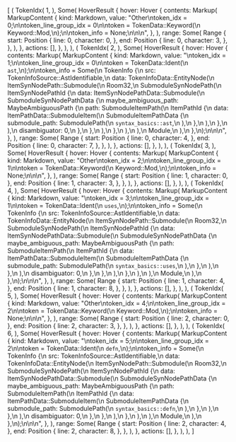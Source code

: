 [
    (
        TokenIdx(
            1,
        ),
        Some(
            HoverResult {
                hover: Hover {
                    contents: Markup(
                        MarkupContent {
                            kind: Markdown,
                            value: "Other\ntoken_idx = 0;\n\ntoken_line_group_idx = 0\n\ntoken = TokenData::Keyword(\n    Keyword::Mod,\n);\n\ntoken_info = None;\n\n\n",
                        },
                    ),
                    range: Some(
                        Range {
                            start: Position {
                                line: 0,
                                character: 0,
                            },
                            end: Position {
                                line: 0,
                                character: 3,
                            },
                        },
                    ),
                },
                actions: [],
            },
        ),
    ),
    (
        TokenIdx(
            2,
        ),
        Some(
            HoverResult {
                hover: Hover {
                    contents: Markup(
                        MarkupContent {
                            kind: Markdown,
                            value: "\ntoken_idx = 1;\n\ntoken_line_group_idx = 0\n\ntoken = TokenData::Ident(\n    `ast`,\n);\n\ntoken_info = Some(\n    TokenInfo {\n        src: TokenInfoSource::AstIdentifiable,\n        data: TokenInfoData::EntityNode(\n            ItemSynNodePath::Submodule(\n                Room32,\n                SubmoduleSynNodePath(\n                    ItemSynNodePathId {\n                        data: ItemSynNodePathData::Submodule(\n                            SubmoduleSynNodePathData {\n                                maybe_ambiguous_path: MaybeAmbiguousPath {\n                                    path: SubmoduleItemPath(\n                                        ItemPathId {\n                                            data: ItemPathData::SubmoduleItem(\n                                                SubmoduleItemPathData {\n                                                    submodule_path: SubmodulePath(\n                                                        `syntax_basics::ast`,\n                                                    ),\n                                                },\n                                            ),\n                                        },\n                                    ),\n                                    disambiguator: 0,\n                                },\n                            },\n                        ),\n                    },\n                ),\n            ),\n            Module,\n        ),\n    },\n);\n\n\n",
                        },
                    ),
                    range: Some(
                        Range {
                            start: Position {
                                line: 0,
                                character: 4,
                            },
                            end: Position {
                                line: 0,
                                character: 7,
                            },
                        },
                    ),
                },
                actions: [],
            },
        ),
    ),
    (
        TokenIdx(
            3,
        ),
        Some(
            HoverResult {
                hover: Hover {
                    contents: Markup(
                        MarkupContent {
                            kind: Markdown,
                            value: "Other\ntoken_idx = 2;\n\ntoken_line_group_idx = 1\n\ntoken = TokenData::Keyword(\n    Keyword::Mod,\n);\n\ntoken_info = None;\n\n\n",
                        },
                    ),
                    range: Some(
                        Range {
                            start: Position {
                                line: 1,
                                character: 0,
                            },
                            end: Position {
                                line: 1,
                                character: 3,
                            },
                        },
                    ),
                },
                actions: [],
            },
        ),
    ),
    (
        TokenIdx(
            4,
        ),
        Some(
            HoverResult {
                hover: Hover {
                    contents: Markup(
                        MarkupContent {
                            kind: Markdown,
                            value: "\ntoken_idx = 3;\n\ntoken_line_group_idx = 1\n\ntoken = TokenData::Ident(\n    `uses`,\n);\n\ntoken_info = Some(\n    TokenInfo {\n        src: TokenInfoSource::AstIdentifiable,\n        data: TokenInfoData::EntityNode(\n            ItemSynNodePath::Submodule(\n                Room32,\n                SubmoduleSynNodePath(\n                    ItemSynNodePathId {\n                        data: ItemSynNodePathData::Submodule(\n                            SubmoduleSynNodePathData {\n                                maybe_ambiguous_path: MaybeAmbiguousPath {\n                                    path: SubmoduleItemPath(\n                                        ItemPathId {\n                                            data: ItemPathData::SubmoduleItem(\n                                                SubmoduleItemPathData {\n                                                    submodule_path: SubmodulePath(\n                                                        `syntax_basics::uses`,\n                                                    ),\n                                                },\n                                            ),\n                                        },\n                                    ),\n                                    disambiguator: 0,\n                                },\n                            },\n                        ),\n                    },\n                ),\n            ),\n            Module,\n        ),\n    },\n);\n\n\n",
                        },
                    ),
                    range: Some(
                        Range {
                            start: Position {
                                line: 1,
                                character: 4,
                            },
                            end: Position {
                                line: 1,
                                character: 8,
                            },
                        },
                    ),
                },
                actions: [],
            },
        ),
    ),
    (
        TokenIdx(
            5,
        ),
        Some(
            HoverResult {
                hover: Hover {
                    contents: Markup(
                        MarkupContent {
                            kind: Markdown,
                            value: "Other\ntoken_idx = 4;\n\ntoken_line_group_idx = 2\n\ntoken = TokenData::Keyword(\n    Keyword::Mod,\n);\n\ntoken_info = None;\n\n\n",
                        },
                    ),
                    range: Some(
                        Range {
                            start: Position {
                                line: 2,
                                character: 0,
                            },
                            end: Position {
                                line: 2,
                                character: 3,
                            },
                        },
                    ),
                },
                actions: [],
            },
        ),
    ),
    (
        TokenIdx(
            6,
        ),
        Some(
            HoverResult {
                hover: Hover {
                    contents: Markup(
                        MarkupContent {
                            kind: Markdown,
                            value: "\ntoken_idx = 5;\n\ntoken_line_group_idx = 2\n\ntoken = TokenData::Ident(\n    `defn`,\n);\n\ntoken_info = Some(\n    TokenInfo {\n        src: TokenInfoSource::AstIdentifiable,\n        data: TokenInfoData::EntityNode(\n            ItemSynNodePath::Submodule(\n                Room32,\n                SubmoduleSynNodePath(\n                    ItemSynNodePathId {\n                        data: ItemSynNodePathData::Submodule(\n                            SubmoduleSynNodePathData {\n                                maybe_ambiguous_path: MaybeAmbiguousPath {\n                                    path: SubmoduleItemPath(\n                                        ItemPathId {\n                                            data: ItemPathData::SubmoduleItem(\n                                                SubmoduleItemPathData {\n                                                    submodule_path: SubmodulePath(\n                                                        `syntax_basics::defn`,\n                                                    ),\n                                                },\n                                            ),\n                                        },\n                                    ),\n                                    disambiguator: 0,\n                                },\n                            },\n                        ),\n                    },\n                ),\n            ),\n            Module,\n        ),\n    },\n);\n\n\n",
                        },
                    ),
                    range: Some(
                        Range {
                            start: Position {
                                line: 2,
                                character: 4,
                            },
                            end: Position {
                                line: 2,
                                character: 8,
                            },
                        },
                    ),
                },
                actions: [],
            },
        ),
    ),
]